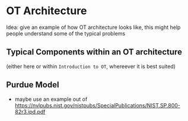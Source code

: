# OT Architecture

Idea: give an example of how OT architecture looks like, this might help people understand some of the typical problems

## Typical Components within an OT architecture

(either here or within `Introduction to OT`, whereever it is best suited)

## Purdue Model

- maybe use an example out of https://nvlpubs.nist.gov/nistpubs/SpecialPublications/NIST.SP.800-82r3.ipd.pdf
